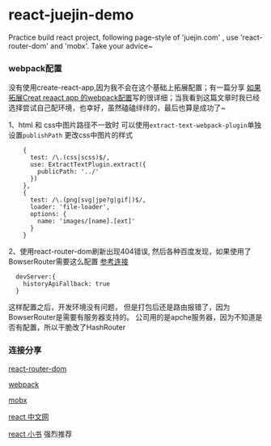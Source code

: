 # react-juejin-demo
Practice build react project, following page-style of 'juejin.com' , use 'react-router-dom' and 'mobx'. Take your advice~

### webpack配置
没有使用create-react-app,因为我不会在这个基础上拓展配置；有一篇分享 [如果拓展Creat reaact app 的webpack配置](https://zhaozhiming.github.io/blog/2018/01/08/create-react-app-override-webpack-config/)写的很详细；当我看到这篇文章时我已经选择尝试自己配环境，也幸好，虽然磕磕绊绊的，最后也算是成功了~

1、html 和 css中图片路径不一致时 可以使用`extract-text-webpack-plugin`单独设置`publishPath` 更改css中图片的样式
  ```webpack
      {
        test: /\.(css|scss)$/,
        use: ExtractTextPlugin.extract({
          publicPath: '../'
        })
      },
      {
        test: /\.(png|svg|jpe?g|gif|)$/,
        loader: 'file-loader',
        options: {
          name: 'images/[name].[ext]'
        }
      }
  ```
2、使用react-router-dom刷新出现404错误, 然后各种百度发现，如果使用了BowserRouter需要这么配置
  [参考连接](http://blog.codingplayboy.com/2017/12/26/react-router-browserhistory-404/)
  ```webpack
    devServer:{
      historyApiFallback: true  
    }    
  ```
  这样配置之后，开发环境没有问题， 但是打包后还是路由报错了，因为BowserRouter是需要有服务器支持的。
  公司用的是apche服务器，因为不知道是否有配置，所以干脆改了HashRouter
  
  ### 连接分享
  
  [react-router-dom](https://reacttraining.com/react-router/web/guides/quick-start) 
  
  [webpack](https://www.webpackjs.com/guides/getting-started/)
  
  [mobx](https://mobx.js.org/)
  
  [react 中文网](https://reactnative.cn/docs/getting-started/) 
  
  [react 小书](http://huziketang.mangojuice.top/books/react/) 强烈推荐 
  
 


